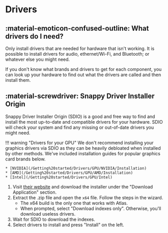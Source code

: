 # Drivers

## :material-emoticon-confused-outline: What drivers do I need?

Only install drivers that are needed for hardware that isn't working. It is possible to install drivers for audio, ethernet/Wi-Fi, and Bluetooth; or whatever else you might need.

If you don't know what brands and drivers to get for each component, you can look up your hardware to find out what the drivers are called and then install them.

## :material-screwdriver: Snappy Driver Installer Origin

Snappy Driver Installer Origin (SDIO) is a good and free way to find and install the most up-to-date and compatible drivers for your hardware. SDIO will check your system and find any missing or out-of-date drivers you might need.

!!! warning "Drivers for your GPU"
    We don't recommend installing your graphics drivers via SDIO as they can be heavily debloated when installed by other methods. We've included installation guides for popular graphics card brands below.

    * [NVIDIA](/Getting%20started/Drivers/GPU/NVIDIA/Installation)
    * [AMD](/Getting%20started/Drivers/GPU/AMD/Installation)
    * [Intel](/Getting%20started/Drivers/GPU/Intel)

1. Visit [their website](https://www.glenn.delahoy.com/snappy-driver-installer-origin) and download the installer under the "Download Application" section.
2. Extract the .zip file and open the ``x64`` file. Follow the steps in the wizard.
    * The x64 build is the only one that works with Atlas.
    * When prompted, select "Download indexes only". Otherwise, you'll download useless drivers.
3. Wait for SDIO to download the indexes.
4. Select drivers to install and press "Install" on the left.